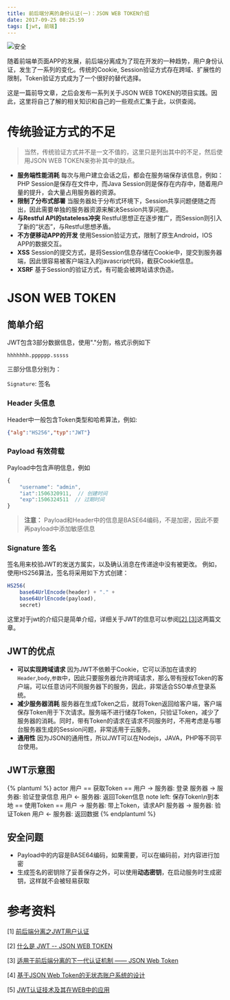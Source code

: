 ```yaml
---
title: 前后端分离的身份认证(一)：JSON WEB TOKEN介绍
date: 2017-09-25 08:25:59
tags: [jwt, 前端]
---
```

![安全](http://cdn.thisjs.com/blog/software-720x380.jpg)

随着前端单页面APP的发展，前后端分离成为了现在开发的一种趋势，用户身份认证，发生了一系列的变化。传统的Cookie, Session验证方式存在跨域、扩展性的限制，Token验证方式成为了一个很好的替代选择。

<!--more-->

这是一篇前导文章，之后会发布一系列关于JSON WEB TOKEN的项目实践。因此，这里将自己了解的相关知识和自己的一些观点汇集于此，以供查阅。

# 传统验证方式的不足
> 当然，传统验证方式并不是一文不值的，这里只是列出其中的不足，然后使用JSON WEB TOKEN来弥补其中的缺点。

* **服务端性能消耗** 每次与用户建立会话之后，都会在服务端保存该信息，例如：PHP Session是保存在文件中，而Java Session则是保存在内存中，随着用户量的提升，会大量占用服务器的资源。
* **限制了分布式部署** 当服务器处于分布式环境下，Session共享问题便随之而出，因此需要单独的服务器资源来解决Session共享问题。
* **与Restful API的stateless冲突** Restful思想正在逐步推广，而Session则引入了新的“状态”，与Restful思想矛盾。
* **不方便移动APP的开发** 使用Session验证方式，限制了原生Android，IOS APP的数据交互。
* **XSS** Session的提交方式，是将Session信息存储在Cookie中，提交到服务器端，因此很容易被客户端注入的javascript代码，截获Cookie信息。
* **XSRF**  基于Session的验证方式，有可能会被跨站请求伪造。

# JSON WEB TOKEN

## 简单介绍
JWT包含3部分数据信息，使用"."分割，格式示例如下
```
hhhhhhh.pppppp.sssss
```
三部分信息分别为：

`Signature`: 签名

### Header 头信息

Header中一般包含Token类型和哈希算法，例如:
```json
{"alg":"HS256","typ":"JWT"}
```

### Payload 有效荷载
Payload中包含声明信息，例如
```js
{
    "username": "admin",
    "iat":1506320911,  // 创建时间
    "exp":1506324511  // 过期时间
}
```
> **注意：** Payload和Header中的信息是BASE64编码，不是加密，因此不要再payload中添加敏感信息

### Signature 签名
签名用来校验JWT的发送方属实，以及确认消息在传递途中没有被更改。
例如，使用HS256算法，签名将采用如下方式创建：
```js
HS256(
    base64UrlEncode(header) + "." + 
    base64UrlEncode(payload), 
    secret)
```
这里对于jwt的介绍只是简单介绍，详细关于JWT的信息可以参阅[[2]][b],[[3]][c]这两篇文章。


## JWT的优点
* **可以实现跨域请求** 因为JWT不依赖于Cookie，它可以添加在请求的`Header`,`body`,`参数`中，因此只要服务器允许跨域请求，那么带有授权Token的客户端，可以任意访问不同服务器下的服务，因此，非常适合SSO单点登录系统。
* **减少服务器消耗** 服务器在生成Token之后，就将Token返回给客户端，客户端保存Token用于下次请求。服务端不进行储存Token，只验证Token，减少了服务器的消耗。同时，带有Token的请求在请求不同服务时，不用考虑是与哪台服务器生成的Session问题，非常适用于云服务。
* **通用性** 因为JSON的通用性，所以JWT可以在Nodejs，JAVA，PHP等不同平台使用。


## JWT示意图
{% plantuml %}
actor 用户
== 获取Token ==
用户 -> 服务器: 登录
服务器 -> 服务器: 验证登录信息
用户 <- 服务器: 返回Token信息
note left: 保存Token\n到本地
== 使用Token ==
用户 -> 服务器: 带上Token，请求API
服务器 -> 服务器: 验证Token
用户 <- 服务器: 返回数据
{% endplantuml %}

## 安全问题

* Payload中的内容是BASE64编码，如果需要，可以在编码前，对内容进行加密
* 生成签名的密钥除了妥善保存之外，可以使用**动态密钥**，在启动服务时生成密钥，这样就不会被轻易获取

# 参考资料

[1] [前后端分离之JWT用户认证](http://lion1ou.win/2017/01/18/?hmsr=toutiao.io&utm_medium=toutiao.io&utm_source=toutiao.io)

[2] [什么是 JWT -- JSON WEB TOKEN][b]

[3] [适用于前后端分离的下一代认证机制 —— JSON Web Token][c]

[4] [基于JSON Web Token的无状态账户系统的设计](http://kns.cnki.net/KCMS/detail/detail.aspx?dbcode=CJFQ&dbname=CJFDLAST2016&filename=XDJS201616018)

[5] [JWT认证技术及其在WEB中的应用](http://kns.cnki.net/KCMS/detail/detail.aspx?dbcode=CJFQ&dbname=CJFDLAST2016&filename=SZJT201602087)

[b]: http://www.jianshu.com/p/576dbf44b2ae
[c]: https://github.com/smilingsun/blog/issues/1